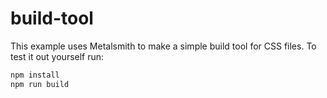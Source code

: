 # build-tool

This example uses Metalsmith to make a simple build tool for CSS files. To test it out yourself run:

```bash
npm install
npm run build
```
